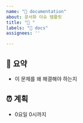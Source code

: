 ```yaml
---
name: "📝 documentation"
about: 문서화 이슈 템플릿
title: "📝 "
labels: "📝 docs"
assignees: ''

---
```


## 📝 요약
- 이 문제를 왜 해결해야 하는지

## ⏰ 계획
- 0요일 0시까지
